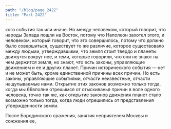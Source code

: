 ```yaml
---
path: "/blog/page_2422"
title: "Part 2422"
---
```


кого события так или иначе. Но между человеком, который говорит, что народы Запада пошли на Восток, потому что Наполеон захотел этого, и человеком, который говорит, что это совершилось, потому что должно было совершиться, существует то же различие, которое существовало между людьми, утверждавшими, что земля стоит твердо и планеты движутся вокруг нее, и теми, которые говорили, что они не знают на чем держится земля, но знают, что есть законы, управляющие движением и ее и других планет. Причин исторического события — нет и не может быть, кроме единственной причины всех причин. Но есть законы, управляющие событиями, отчасти неизвестные, отчасти нащупываемые нами. Открытие этих законов возможно только тогда, когда мы 66вполне отрешимся от отыскиванья причин в воле одного человека, точно так же, как открытие законов движения планет стало возможно только тогда, когда люди отрешились от представления утвержденности земли.

После Бородинского сражения, занятия неприятелем Москвы и сожжения ее,
